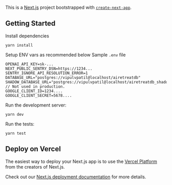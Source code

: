 This is a [Next.js](https://nextjs.org/) project bootstrapped with [`create-next-app`](https://github.com/vercel/next.js/tree/canary/packages/create-next-app).

## Getting Started

Install dependencies

```
yarn install
```

Setup ENV vars as recommended below
Sample `.env` file

```
OPENAI_API_KEY=sk-...
NEXT_PUBLIC_SENTRY_DSN=https://1234...
SENTRY_IGNORE_API_RESOLUTION_ERROR=1
DATABASE_URL="postgres://vipulvpatil@localhost/airetreatdb"
SHADOW_DATABASE_URL="postgres://vipulvpatil@localhost/airetreatdb_shadow" // Not used in production.
GOOGLE_CLIENT_ID=1234....
GOOGLE_CLIENT_SECRET=5678....
```

Run the development server:
```
yarn dev
```

Run the tests:
```
yarn test
```

## Deploy on Vercel

The easiest way to deploy your Next.js app is to use the [Vercel Platform](https://vercel.com/new?utm_medium=default-template&filter=next.js&utm_source=create-next-app&utm_campaign=create-next-app-readme) from the creators of Next.js.

Check out our [Next.js deployment documentation](https://nextjs.org/docs/deployment) for more details.
